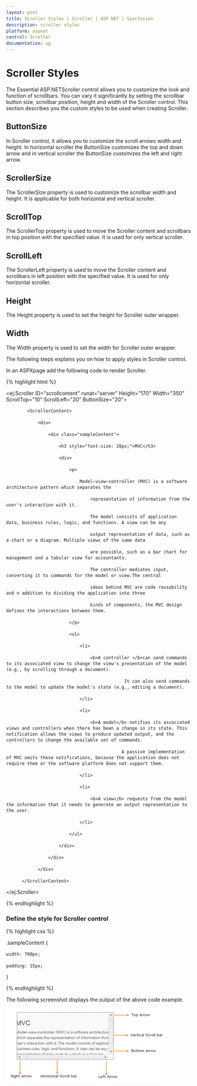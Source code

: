 ```yaml
---
layout: post
title: Scroller Styles | Scroller | ASP.NET | Syncfusion
description: scroller styles
platform: aspnet
control: Scroller
documentation: ug
---
```


# Scroller Styles

The Essential ASP.NETScroller control allows you to customize the look and function of scrollbars. You can vary it significantly by setting the scrollbar button size, scrollbar position, height and width of the Scroller control. This section describes you the custom styles to be used when creating Scroller.

## ButtonSize

In Scroller control, it allows you to customize the scroll arrows width and height. In horizontal scroller the ButtonSize customizes the top and down arrow and in vertical scroller the ButtonSize customizes the left and right arrow.

## ScrollerSize

The ScrollerSize property is used to customize the scrollbar width and height. It is applicable for both horizontal and vertical scroller.

## ScrollTop

The ScrollerTop property is used to move the Scroller content and scrollbars in top position with the specified value. It is used for only vertical scroller.

## ScrollLeft

The ScrollerLeft property is used to move the Scroller content and scrollbars in left position with the specified value. It is used for only horizontal scroller.

## Height

The Height property is used to set the height for Scroller outer wrapper.

## Width

The Width property is used to set the width for Scroller outer wrapper.

The following steps explains you on how to apply styles in Scroller control.

In an ASPXpage add the following code to render Scroller.

{% highlight html %}

<ej:Scroller ID="scrollcontent" runat="server" Height="170" Width="350" ScrollTop="10" ScrollLeft="20" ButtonSize="20">

            <ScrollerContent>

                <div>

                    <div class="sampleContent">

                        <h3 style="font-size: 20px;">MVC</h3>

                        <div>

                            <p>

                                Model–view–controller (MVC) is a software architecture pattern which separates the

                                    representation of information from the user's interaction with it.

                                    The model consists of application data, business rules, logic, and functions. A view can be any

                                    output representation of data, such as a chart or a diagram. Multiple views of the same data 

                                    are possible, such as a bar chart for management and a tabular view for accountants. 

                                    The controller mediates input, converting it to commands for the model or view.The central 

                                    ideas behind MVC are code reusability and n addition to dividing the application into three 

                                    kinds of components, the MVC design defines the interactions between them.

                            </p>

                            <ul>

                                <li>

                                    <b>A controller </b>can send commands to its associated view to change the view's presentation of the model (e.g., by scrolling through a document). 

                                                 It can also send commands to the model to update the model's state (e.g., editing a document).

                                </li>

                                <li>

                                    <b>A model</b> notifies its associated views and controllers when there has been a change in its state. This notification allows the views to produce updated output, and the controllers to change the available set of commands. 

                                                A passive implementation of MVC omits these notifications, because the application does not require them or the software platform does not support them.

                                </li>

                                <li>

                                    <b>A view</b> requests from the model the information that it needs to generate an output representation to the user.

                                </li>

                            </ul>

                        </div>

                    </div>

                </div>

          </ScrollerContent>

</ej:Scroller>

{% endhighlight %}

### Define the style for Scroller control

{% highlight css %}

.sampleContent {

	width: 700px;

	padding: 15px;

}

{% endhighlight %}



The following screenshot displays the output of the above code example.

![C:/Users/labuser/Desktop/scroller.png](Scroller-Styles_images/Scroller-Styles_img1.png)
